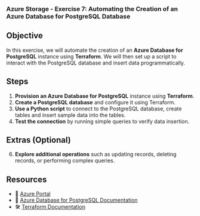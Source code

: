 ### **Azure Storage - Exercise 7: Automating the Creation of an Azure Database for PostgreSQL Database**

## **Objective**

In this exercise, we will automate the creation of an **Azure Database for PostgreSQL** instance using **Terraform**. We will then set up a script to interact with the PostgreSQL database and insert data programmatically.

## **Steps**

1. **Provision an Azure Database for PostgreSQL** instance using **Terraform**.
2. **Create a PostgreSQL database** and configure it using Terraform.
4. **Use a Python script** to connect to the PostgreSQL database, create tables and insert sample data into the tables.
5. **Test the connection** by running simple queries to verify data insertion.

## **Extras (Optional)**

6. **Explore additional operations** such as updating records, deleting records, or performing complex queries.

## **Resources**

- 📌 [Azure Portal](https://portal.azure.com)
- 📖 [Azure Database for PostgreSQL Documentation](https://learn.microsoft.com/en-us/azure/postgresql/)
- 🛠 [Terraform Documentation](https://www.terraform.io/docs)